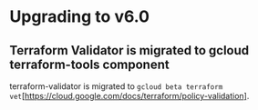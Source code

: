# Upgrading to v6.0

## Terraform Validator is migrated to gcloud terraform-tools component

terraform-validator is migrated to `gcloud beta terraform vet`[https://cloud.google.com/docs/terraform/policy-validation].
